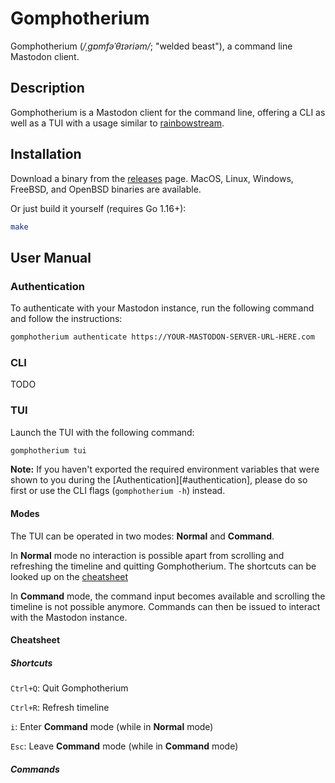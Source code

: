 # Gomphotherium

Gomphotherium (*/ˌɡɒmfəˈθɪəriəm/*; "welded beast"), a command line Mastodon 
client.


## Description

Gomphotherium is a Mastodon client for the command line, offering a CLI as well
as a TUI with a usage similar to [rainbowstream](rainbowstream).

[rainbowstream]: https://github.com/orakaro/rainbowstream


## Installation

Download a binary from the [releases][releases] page. MacOS, Linux, Windows,
FreeBSD, and OpenBSD binaries are available.

Or just build it yourself (requires Go 1.16+):

```bash
make
```

[releases]: https://github.com/mrusme/gomphotherium/releases


## User Manual


### Authentication

To authenticate with your Mastodon instance, run the following command and
follow the instructions:

```sh
gomphotherium authenticate https://YOUR-MASTODON-SERVER-URL-HERE.com
```


### CLI

TODO


### TUI

Launch the TUI with the following command:

```sh
gomphotherium tui
```

**Note:** If you haven't exported the required environment variables that were
shown to you during the [Authentication][#authentication], please do so first
or use the CLI flags (`gomphotherium -h`) instead.


#### Modes

The TUI can be operated in two modes: **Normal** and **Command**.

In **Normal** mode no interaction is possible apart from scrolling and 
refreshing the timeline and quitting Gomphotherium. The shortcuts can be looked
up on the [cheatsheet](#cheatsheet)

In **Command** mode, the command input becomes available and scrolling the
timeline is not possible anymore. Commands can then be issued to interact with
the Mastodon instance.


#### Cheatsheet


##### Shortcuts

`Ctrl+Q`: Quit Gomphotherium

`Ctrl+R`: Refresh timeline

`i`: Enter **Command** mode (while in **Normal** mode)

`Esc`: Leave **Command** mode (while in **Command** mode)


##### Commands



